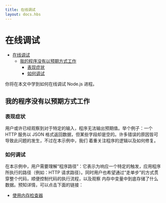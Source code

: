 ```yaml
---
title: 在线调试
layout: docs.hbs
---
```


# 在线调试

* [在线调试](#在线调试)
  * [我的程序没有以预期方式工作](#我的程序没有以预期方式工作)
    * [表现症状](#表现症状)
    * [如何调试](#如何调试)

你将在本文中学到如何在线调试 Node.js 进程。

## 我的程序没有以预期方式工作

### 表现症状

用户或许已经观察到对于特定的输入，程序无法输出预期值。举个例子：一个 HTTP 服务以 JSON 格式返回数据，但某些字段却是空的。许多错误的原因皆可导致此问题的发生，不过在本示例中，我们 着重关注程序的逻辑以及如何修复。

### 如何调试

在本示例中，用户需要理解“程序路径”：它表示为响应一个特定的触发，应用程序所执行的路径（例如：HTTP 请求路径）。同时用户也希望通过“走单步”的方式贯穿整个代码，顺便控制代码的执行流程，以及观察 内存中变量中到底存储了什么数据。预知详情，可以点击下面的链接：

* [使用内存检查器](/zh-cn/docs/guides/diagnostics/live-debugging/using-inspector)
